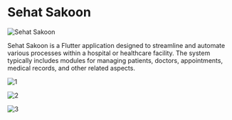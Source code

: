 # Sehat Sakoon

![Sehat Sakoon](https://github.com/user-attachments/assets/5934bac4-f61b-48a0-b4a0-bf19c98088b6)

Sehat Sakoon is a Flutter application designed to streamline and automate various processes within a hospital or healthcare facility. The system typically includes modules for managing patients, doctors, appointments, medical records, and other related aspects.

![1](https://github.com/user-attachments/assets/e57ea693-6eb9-4f9f-b957-7eff4f21faa1)

![2](https://github.com/user-attachments/assets/d6c2d3da-72aa-4caf-b329-768de6aebf8d)

![3](https://github.com/user-attachments/assets/245a64c2-f808-42b8-82b6-cc0c74ba38dc)
